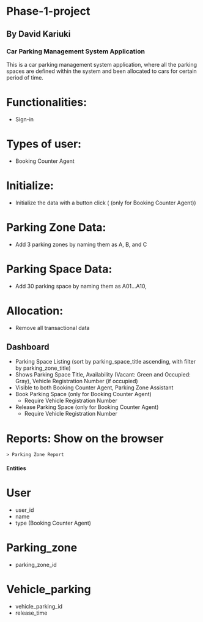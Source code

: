 # Phase-1-project
## By David Kariuki
### Car Parking Management System Application
This is a car parking management system application, where all the parking spaces are defined within the system and been allocated to cars for certain period of time.

# Functionalities:
* Sign-in

# Types of user: 
* Booking Counter Agent

# Initialize:
 * Initialize the data with a button click ( (only for Booking Counter Agent))

# Parking Zone Data: 
* Add 3 parking zones by naming them as A, B, and C

# Parking Space Data: 
* Add 30 parking space by naming them as A01...A10,

# Allocation: 
* Remove all transactional data

## Dashboard
* Parking Space Listing (sort by parking_space_title ascending, with filter by parking_zone_title)
* Shows Parking Space Title, Availability (Vacant: Green and Occupied: Gray), Vehicle Registration Number (if occupied)
* Visible to both Booking Counter Agent, Parking Zone Assistant
* Book Parking Space (only for Booking Counter Agent)
     * Require Vehicle Registration Number
* Release Parking Space (only for Booking Counter Agent)
     * Require Vehicle Registration Number
# Reports: Show on the browser
    > Parking Zone Report

#### Entities
  # User
  * user_id
  * name
  * type (Booking Counter Agent)

  # Parking_zone
  * parking_zone_id

  # Vehicle_parking
  * vehicle_parking_id
  * release_time
